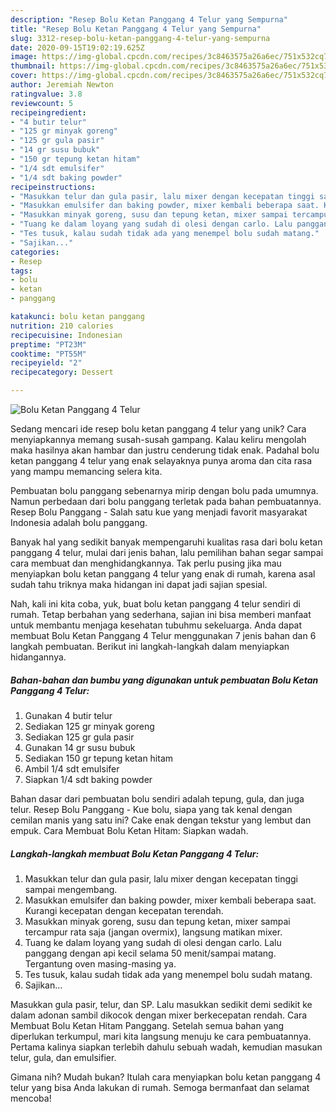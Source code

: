 ```yaml
---
description: "Resep Bolu Ketan Panggang 4 Telur yang Sempurna"
title: "Resep Bolu Ketan Panggang 4 Telur yang Sempurna"
slug: 3312-resep-bolu-ketan-panggang-4-telur-yang-sempurna
date: 2020-09-15T19:02:19.625Z
image: https://img-global.cpcdn.com/recipes/3c8463575a26a6ec/751x532cq70/bolu-ketan-panggang-4-telur-foto-resep-utama.jpg
thumbnail: https://img-global.cpcdn.com/recipes/3c8463575a26a6ec/751x532cq70/bolu-ketan-panggang-4-telur-foto-resep-utama.jpg
cover: https://img-global.cpcdn.com/recipes/3c8463575a26a6ec/751x532cq70/bolu-ketan-panggang-4-telur-foto-resep-utama.jpg
author: Jeremiah Newton
ratingvalue: 3.8
reviewcount: 5
recipeingredient:
- "4 butir telur"
- "125 gr minyak goreng"
- "125 gr gula pasir"
- "14 gr susu bubuk"
- "150 gr tepung ketan hitam"
- "1/4 sdt emulsifer"
- "1/4 sdt baking powder"
recipeinstructions:
- "Masukkan telur dan gula pasir, lalu mixer dengan kecepatan tinggi sampai mengembang."
- "Masukkan emulsifer dan baking powder, mixer kembali beberapa saat. Kurangi kecepatan dengan kecepatan terendah."
- "Masukkan minyak goreng, susu dan tepung ketan, mixer sampai tercampur rata saja (jangan overmix), langsung matikan mixer."
- "Tuang ke dalam loyang yang sudah di olesi dengan carlo. Lalu panggang dengan api kecil selama 50 menit/sampai matang. Tergantung oven masing-masing ya."
- "Tes tusuk, kalau sudah tidak ada yang menempel bolu sudah matang."
- "Sajikan..."
categories:
- Resep
tags:
- bolu
- ketan
- panggang

katakunci: bolu ketan panggang 
nutrition: 210 calories
recipecuisine: Indonesian
preptime: "PT23M"
cooktime: "PT55M"
recipeyield: "2"
recipecategory: Dessert

---
```



![Bolu Ketan Panggang 4 Telur](https://img-global.cpcdn.com/recipes/3c8463575a26a6ec/751x532cq70/bolu-ketan-panggang-4-telur-foto-resep-utama.jpg)

Sedang mencari ide resep bolu ketan panggang 4 telur yang unik? Cara menyiapkannya memang susah-susah gampang. Kalau keliru mengolah maka hasilnya akan hambar dan justru cenderung tidak enak. Padahal bolu ketan panggang 4 telur yang enak selayaknya punya aroma dan cita rasa yang mampu memancing selera kita.

Pembuatan bolu panggang sebenarnya mirip dengan bolu pada umumnya. Namun perbedaan dari bolu panggang terletak pada bahan pembuatannya. Resep Bolu Panggang - Salah satu kue yang menjadi favorit masyarakat Indonesia adalah bolu panggang.

Banyak hal yang sedikit banyak mempengaruhi kualitas rasa dari bolu ketan panggang 4 telur, mulai dari jenis bahan, lalu pemilihan bahan segar sampai cara membuat dan menghidangkannya. Tak perlu pusing jika mau menyiapkan bolu ketan panggang 4 telur yang enak di rumah, karena asal sudah tahu triknya maka hidangan ini dapat jadi sajian spesial.


Nah, kali ini kita coba, yuk, buat bolu ketan panggang 4 telur sendiri di rumah. Tetap berbahan yang sederhana, sajian ini bisa memberi manfaat untuk membantu menjaga kesehatan tubuhmu sekeluarga. Anda dapat membuat Bolu Ketan Panggang 4 Telur menggunakan 7 jenis bahan dan 6 langkah pembuatan. Berikut ini langkah-langkah dalam menyiapkan hidangannya.

<!--inarticleads1-->

##### Bahan-bahan dan bumbu yang digunakan untuk pembuatan Bolu Ketan Panggang 4 Telur:

1. Gunakan 4 butir telur
1. Sediakan 125 gr minyak goreng
1. Sediakan 125 gr gula pasir
1. Gunakan 14 gr susu bubuk
1. Sediakan 150 gr tepung ketan hitam
1. Ambil 1/4 sdt emulsifer
1. Siapkan 1/4 sdt baking powder


Bahan dasar dari pembuatan bolu sendiri adalah tepung, gula, dan juga telur. Resep Bolu Panggang - Kue bolu, siapa yang tak kenal dengan cemilan manis yang satu ini? Cake enak dengan tekstur yang lembut dan empuk. Cara Membuat Bolu Ketan Hitam: Siapkan wadah. 

<!--inarticleads2-->

##### Langkah-langkah membuat Bolu Ketan Panggang 4 Telur:

1. Masukkan telur dan gula pasir, lalu mixer dengan kecepatan tinggi sampai mengembang.
1. Masukkan emulsifer dan baking powder, mixer kembali beberapa saat. Kurangi kecepatan dengan kecepatan terendah.
1. Masukkan minyak goreng, susu dan tepung ketan, mixer sampai tercampur rata saja (jangan overmix), langsung matikan mixer.
1. Tuang ke dalam loyang yang sudah di olesi dengan carlo. Lalu panggang dengan api kecil selama 50 menit/sampai matang. Tergantung oven masing-masing ya.
1. Tes tusuk, kalau sudah tidak ada yang menempel bolu sudah matang.
1. Sajikan...


Masukkan gula pasir, telur, dan SP. Lalu masukkan sedikit demi sedikit ke dalam adonan sambil dikocok dengan mixer berkecepatan rendah. Cara Membuat Bolu Ketan Hitam Panggang. Setelah semua bahan yang diperlukan terkumpul, mari kita langsung menuju ke cara pembuatannya. Pertama kalinya siapkan terlebih dahulu sebuah wadah, kemudian masukan telur, gula, dan emulsifier. 

Gimana nih? Mudah bukan? Itulah cara menyiapkan bolu ketan panggang 4 telur yang bisa Anda lakukan di rumah. Semoga bermanfaat dan selamat mencoba!

